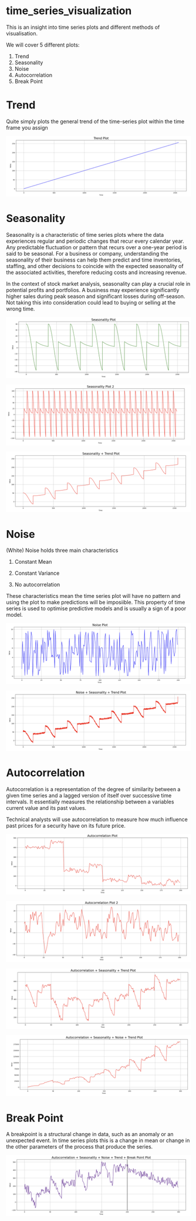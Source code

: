 # time_series_visualization
This is an insight into time series plots and different methods of visualisation. 

We will cover 5 different plots: 

1. Trend
2. Seasonality
3. Noise
4. Autocorrelation
5. Break Point

# Trend

Quite simply plots the general trend of the time-series plot within the time frame you assign

![](visualisations/Trend1.png)

# Seasonality

Seasonality is a characteristic of time series plots where the data experiences regular and periodic changes that recur every calendar year. Any predictable fluctuation or pattern that recurs over a one-year period is said to be seasonal. For a business or company, understanding the seasonality of their business can help them predict and time inventories, staffing, and other decisions to coincide with the expected seasonality of the associated activities, therefore reducing costs and increasing revenue. 

In the context of stock market analysis, seasonality can play a crucial role in potential profits and portfolios. A business may experience significantly higher sales during peak season and significant losses during off-season. Not taking this into consideration could lead to buying or selling at the wrong time. 


![](visualisations/Seasonality.png)


![](visualisations/Seasonality2.png)


![](visualisations/Seasonality+Trend.png)


# Noise

(White) Noise holds three main characteristics

1. Constant Mean

2. Constant Variance

3. No autocorrelation

These characteristics mean the time series plot will have no pattern and using the plot to make predictions will be imposiible. This property of time series is used to optimise predictive models and is usually a sign of a poor model. 


![](visualisations/Noise.png)


![](visualisations/Noise+Seasonality+Trend.png)

# Autocorrelation

Autocorrelation is a representation of the degree of similarity between a given time series and a lagged version of itself over successive time intervals. It essentially measures the relationship between a variables current value and its past values. 

Technical analysts will use autocorrelation to measure how much influence past prices for a security have on its future price. 


![](visualisations/Autocorrelation.png)


![](visualisations/Autocorrelation2.png)


![](visualisations/Autocorrelation+Seasonality+Trend.png)


![](visualisations/Autocorrelation+Seasonality+Noise+Trend.png)

# Break Point 

A breakpoint is a structural change in data, such as an anomaly or an unexpected event. In time series plots this is a change in mean or change in the other parameters of the process that produce the series. 

![](visualisations/Autocorrelation+Seasonality+Noise+Trend+BreakPoint.png)
